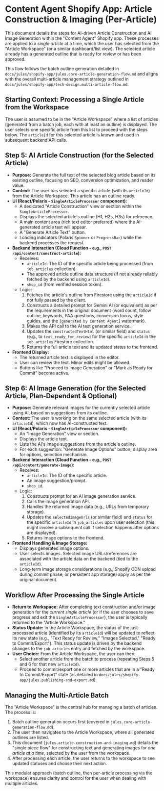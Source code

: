 # Content Agent Shopify App: Article Construction & Imaging (Per-Article)

This document details the steps for AI-driven Article Construction and AI Image Generation within the "Content Agent" Shopify app. These processes are applied to a *single article* at a time, which the user has selected from the "Article Workspace" (or a similar dashboard/list view). The selected article already has a generated outline that is ready for review or has been approved.

This flow follows the batch outline generation detailed in `docs/jules/shopify-app/jules.core-article-generation-flow.md` and aligns with the overall multi-article management strategy outlined in `docs/jules/shopify-app/tech-design.multi-article-flow.md`.

## Starting Context: Processing a Single Article from the Workspace

The user is assumed to be in the "Article Workspace" where a list of articles (generated from a batch job, each with at least an outline) is displayed. The user selects one specific article from this list to proceed with the steps below. The `articleId` for this selected article is known and used in subsequent backend API calls.

## Step 5: AI Article Construction (for the Selected Article)

*   **Purpose:** Generate the full text of the selected blog article based on its existing outline, focusing on SEO, conversion optimization, and reader value.
*   **Context:** The user has selected a specific article (with its `articleId`) from the Article Workspace. This article has an outline ready.
*   **UI (React/Polaris - `SingleArticleProcessor` component):**
    *   A dedicated "Article Construction" view or section within the `SingleArticleProcessor`.
    *   Displays the selected article's outline (H1, H2s, H3s) for reference.
    *   A main content area (rich text editor preferred) where the AI-generated article text will appear.
    *   A "Generate Article Text" button.
    *   Loading indicators (Polaris `Spinner` or `ProgressBar`) while the backend processes the request.
*   **Backend Interaction (Cloud Function - e.g., `POST /api/content/construct-article`):**
    *   Receives:
        *   `articleId`: The ID of the specific article being processed (from `job_articles` collection).
        *   The approved article outline data structure (if not already reliably fetched by the backend using `articleId`).
        *   `shop_id` (from verified session token).
    *   Logic:
        1.  Fetches the article's outline from Firestore using the `articleId` if not fully passed by the client.
        2.  Constructs a detailed prompt for Gemini AI (or equivalent) as per the requirements in the original document (word count, follow outline, keywords, PAA questions, conversion focus, style guides, and the `[generated by Content Agent]` watermark).
        3.  Makes the API call to the AI text generation service.
        4.  Updates the `constructedTextHtml` (or similar field) and `status` (e.g., to `text_ready_for_review`) for the specific `articleId` in the `job_articles` Firestore collection.
        5.  Returns the full article text and its updated status to the frontend.
*   **Frontend Display:**
    *   The returned article text is displayed in the editor.
    *   User can review the text. Minor edits might be allowed.
    *   Buttons like "Proceed to Image Generation" or "Mark as Ready for Commit" become active.

## Step 6: AI Image Generation (for the Selected Article, Plan-Dependent & Optional)

*   **Purpose:** Generate relevant images for the currently selected article using AI, based on suggestions from its outline.
*   **Context:** The user is working on the same selected article (with its `articleId`), which now has AI-constructed text.
*   **UI (React/Polaris - `SingleArticleProcessor` component):**
    *   An "Image Generation" view or section.
    *   Displays the article text.
    *   Lists the AI's image suggestions from the article's outline.
    *   For each suggestion: "Generate Image Options" button, display area for options, selection mechanism.
*   **Backend Interaction (Cloud Function - e.g., `POST /api/content/generate-image`):**
    *   Receives:
        *   `articleId`: The ID of the specific article.
        *   An image suggestion/prompt.
        *   `shop_id`.
    *   Logic:
        1.  Constructs prompt for an AI image generation service.
        2.  Calls the image generation API.
        3.  Handles the returned image data (e.g., URLs from temporary storage).
        4.  Updates the `selectedImageUrls` (or similar field) and `status` for the specific `articleId` in `job_articles` upon user selection (this might involve a subsequent call if selection happens after options are displayed).
        5.  Returns image options to the frontend.
*   **Frontend Handling & Image Storage:**
    *   Displays generated image options.
    *   User selects images. Selected image URLs/references are associated with the article data on the backend (tied to the `articleId`).
    *   Long-term image storage considerations (e.g., Shopify CDN upload during commit phase, or persistent app storage) apply as per the original document.

## Workflow After Processing the Single Article

*   **Return to Workspace:** After completing text construction and/or image generation for the *current single article* (or if the user chooses to save progress and exit the `SingleArticleProcessor`), the user is typically returned to the "Article Workspace."
*   **Status Update:** In the Article Workspace, the status of the just-processed article (identified by its `articleId`) will be updated to reflect its new state (e.g., "Text Ready for Review," "Images Selected," "Ready to Commit/Export"). This status update is driven by the backend changes to the `job_articles` entry and fetched by the workspace.
*   **User Choice:** From the Article Workspace, the user can then:
    *   Select another article from the batch to process (repeating Steps 5 and 6 for that new `articleId`).
    *   Proceed to commit/export one or more articles that are in a "Ready to Commit/Export" state (as detailed in `docs/jules/shopify-app/jules.publishing-and-export.md`).

## Managing the Multi-Article Batch

The "Article Workspace" is the central hub for managing a batch of articles. The process is:
1.  Batch outline generation occurs first (covered in `jules.core-article-generation-flow.md`).
2.  The user then navigates to the Article Workspace, where all generated outlines are listed.
3.  This document (`jules.article-construction-and-imaging.md`) details the "single piece flow" for constructing text and generating images for *one article at a time*, selected by the user from the workspace.
4.  After processing each article, the user returns to the workspace to see updated statuses and choose their next action.

This modular approach (batch outline, then per-article processing via the workspace) ensures clarity and control for the user when dealing with multiple articles.
